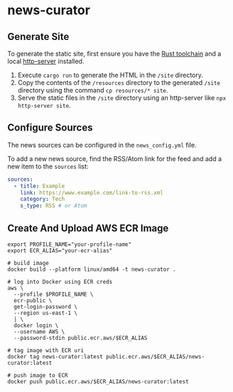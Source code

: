 # news-curator

## Generate Site

To generate the static site, first ensure you have the [Rust toolchain](https://www.rust-lang.org/tools/install) and a local [http-server](https://www.npmjs.com/package/http-server) installed.

1. Execute `cargo run` to generate the HTML in the `/site` directory.
2. Copy the contents of the `/resources` directory to the generated `/site` directory using the command `cp resources/* site`.
3. Serve the static files in the `/site` directory using an http-server like `npx http-server site`.

## Configure Sources

The news sources can be configured in the `news_config.yml` file.

To add a new news source, find the RSS/Atom link for the feed and add a new item to the `sources` list:

```yaml
sources:
  - title: Example
    link: https://www.example.com/link-to-rss.xml
    category: Tech
    s_type: RSS # or Atom
```

## Create And Upload AWS ECR Image

```shell
export PROFILE_NAME="your-profile-name"
export ECR_ALIAS="your-ecr-alias"

# build image
docker build --platform linux/amd64 -t news-curator .

# log into Docker using ECR creds
aws \
  --profile $PROFILE_NAME \
  ecr-public \
  get-login-password \
  --region us-east-1 \
  | \
  docker login \
  --username AWS \
  --password-stdin public.ecr.aws/$ECR_ALIAS

# tag image with ECR uri  
docker tag news-curator:latest public.ecr.aws/$ECR_ALIAS/news-curator:latest

# push image to ECR
docker push public.ecr.aws/$ECR_ALIAS/news-curator:latest
```